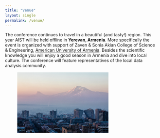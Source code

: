 ```yaml
---
title: "Venue"
layout: single
permalink: /venue/
---
```


The conference continues to travel in a beautiful (and tasty!) region. This year AIST will be held offline in **Yerevan, Armenia**. More specifically the event is organized with support of Zaven & Sonia Akian College of Science & Engineering, [American University of Armenia](https://cse.aua.am/). Besides the scientific knowledge you will enjoy a good season in Armenia and dive into local culture. The conference will feature representatives of the local data analysis community.

<figure>
  <img width="300" src="/assets/images/yerevan2.jpg">
  <figcaption></figcaption>
</figure>

<br>

<!-- **Address: 1, Chavchavadze Ave., 0179, Tbilisi, Georgia
1st building, main entrance, Conference hall on the 2nd floor**

<figure>
  <img width="300" src="/assets/images/TSU 1 .JPG">
  <figcaption></figcaption>
</figure>
<br>

You may want to <a href="/assets/images/AIST_2021_Guide_.pdf"><b>download the guide</b></a> for the offline participants coming to Georgia:

<a href="/assets/images/AIST_2021_Guide_.pdf"><object width="100%" height="100%" type="application/pdf" data="/assets/images/AIST_2021_Guide_.pdf">
    <p><a href="/assets/images/AIST_2021_Guide_.pdf">Tbilisi Guide 2021</a></p>
</object></a>

#### Entry rules for COVID-19 vaccinated visitors

Citizens of all countries, traveling from any country are able to enter Georgia, if they:

* While traveling by air present the document confirming the full course (two doses, one dose in case of Johnson&Johnson) of any COVID-19 vaccination at the border checkpoints of Georgia.

* While crossing the land and sea border of Georgia present the document confirming the full course (two doses, one dose in case of Johnson&Johnson) of any COVID-19 vaccination at the border checkpoints of Georgia, as well as the negative PCR test taken in the last 72 hours prior to the visit to Georgia.

#### Entry rules for non-vaccinated visitors

Please, refer to the following [website](https://stopcov.ge/en/page/sazRvris-kveTis-regulaciebi).


<figure>
  <img width="300" src="/assets/images/a (1).JPG">
  <figcaption></figcaption>
</figure>
<br>
<figure>
  <img width="300" src="/assets/images/a (2).jpg">
  <figcaption></figcaption>
</figure>
<br>
<figure>
  <img width="300" src="/assets/images/a (3).jpg">
  <figcaption></figcaption>
</figure>
<br>
<figure>
  <img width="300" src="/assets/images/a (4).jpg">
  <figcaption></figcaption>
</figure>
<br>
<figure>
  <img width="300" src="/assets/images/b.jpg">
  <figcaption></figcaption>
</figure>
<br>
<figure>
  <img width="300" src="/assets/images/c.JPG">
  <figcaption></figcaption>
</figure>
<br>
<figure>
  <img width="300" src="/assets/images/TSU 2.JPG">
  <figcaption></figcaption>
<<<<<<< HEAD
</figure>
=======
</figure> -->
